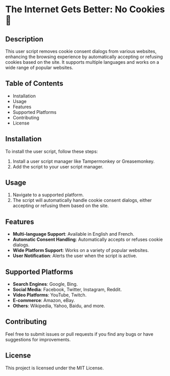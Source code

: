 # The Internet Gets Better: No Cookies 🍪

## Description
This user script removes cookie consent dialogs from various websites, enhancing the browsing experience by automatically accepting or refusing cookies based on the site. It supports multiple languages and works on a wide range of popular websites.

## Table of Contents
- Installation
- Usage
- Features
- Supported Platforms
- Contributing
- License

## Installation
To install the user script, follow these steps:
1. Install a user script manager like Tampermonkey or Greasemonkey.
2. Add the script to your user script manager.

## Usage
1. Navigate to a supported platform.
2. The script will automatically handle cookie consent dialogs, either accepting or refusing them based on the site.

## Features
- **Multi-language Support**: Available in English and French.
- **Automatic Consent Handling**: Automatically accepts or refuses cookie dialogs.
- **Wide Platform Support**: Works on a variety of popular websites.
- **User Notification**: Alerts the user when the script is active.

## Supported Platforms
- **Search Engines**: Google, Bing.
- **Social Media**: Facebook, Twitter, Instagram, Reddit.
- **Video Platforms**: YouTube, Twitch.
- **E-commerce**: Amazon, eBay.
- **Others**: Wikipedia, Yahoo, Baidu, and more.

## Contributing
Feel free to submit issues or pull requests if you find any bugs or have suggestions for improvements.

## License
This project is licensed under the MIT License.
